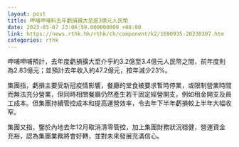 ```yaml
---
layout: post
title: 呷哺呷哺料去年虧損擴大至逾3億元人民幣
date: 2023-03-07 23:06:59.000000000 +08:00
link: https://news.rthk.hk/rthk/ch/component/k2/1690935-20230307.htm
categories: rthk
---
```


呷哺呷哺預計，去年度虧損擴大至介乎約3.2億至3.4億元人民幣之間，前年度則為2.83億元；並預計去年收入約47.2億元，按年減少23%。

集團指，虧損主要受新冠疫情影響，餐廳的堂食被要求暫時停業，或限制營業時間而無法充分營業，但同時相關餐廳仍然產生若干固定經營開支，例如租金開支及員工成本。但集團持續管控成本和提高運營效率，令去年下半年虧損較上半年大幅收窄。

集團又指，鑒於內地去年12月取消清零管控，加上集團財務狀況穩健，營運資金充裕，認為集團業務將會好轉，並對未來發展充滿信心。
